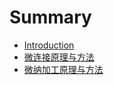 # Summary

* [Introduction](README.md)
* [微连接原理与方法](Micro-connection/summary.md)
* [微纳加工原理与方法](Micro-nano-Processing/summary.md)

